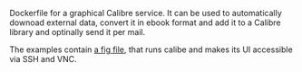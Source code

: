  Dockerfile for a graphical Calibre service. It can be used to automatically downoad external data, convert it in ebook format and add it to a Calibre library and optinally send it per mail.

The examples contain [a fig file][1], that runs calibe and makes its UI accessible via SSH and VNC.

[1]: example/
